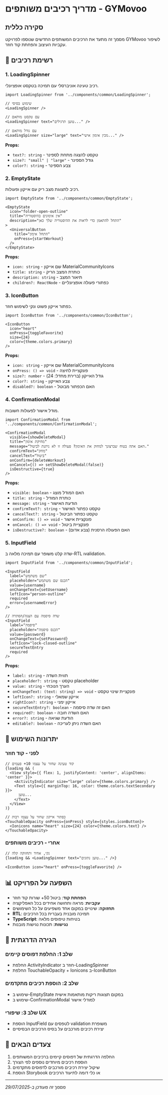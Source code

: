 # מדריך רכיבים משותפים - GYMovoo

## סקירה כללית

מסמך זה מתעד את הרכיבים המשותפים החדשים שנוספו לפרויקט GYMovoo לשיפור עקביות העיצוב והפחתת קוד חוזר.

## 🧩 רשימת רכיבים

### 1. LoadingSpinner

רכיב טעינה אוניברסלי עם תמיכה בטקסט אופציונלי.

```tsx
import LoadingSpinner from '../components/common/LoadingSpinner';

// שימוש בסיסי
<LoadingSpinner />

// עם טקסט מותאם
<LoadingSpinner text="טוען תרגילים..." />

// עם גודל מותאם
<LoadingSpinner size="large" text="מכין אימון אישי..." />
```

**Props:**
- `text?: string` - טקסט להצגה מתחת לספינר
- `size?: "small" | "large"` - גודל הספינר
- `color?: string` - צבע הספינר

### 2. EmptyState

רכיב לתצוגת מצב ריק עם אייקון ופעולות.

```tsx
import EmptyState from '../components/common/EmptyState';

<EmptyState
  icon="folder-open-outline"
  title="אין אימונים בהיסטוריה"
  description="התחל להתאמן כדי לראות את ההיסטוריה שלך כאן"
>
  <UniversalButton 
    title="התחל אימון" 
    onPress={startWorkout} 
  />
</EmptyState>
```

**Props:**
- `icon: string` - שם אייקון MaterialCommunityIcons
- `title: string` - כותרת המצב הריק
- `description: string` - תיאור המצב
- `children?: ReactNode` - כפתורי פעולה אופציונליים

### 3. IconButton

כפתור אייקון פשוט ונקי לשימוש חוזר.

```tsx
import IconButton from '../components/common/IconButton';

<IconButton 
  icon="heart" 
  onPress={toggleFavorite}
  size={24}
  color={theme.colors.primary}
/>
```

**Props:**
- `icon: string` - שם אייקון MaterialCommunityIcons
- `onPress: () => void` - פונקציית לחיצה
- `size?: number` - גודל האייקון (ברירת מחדל: 24)
- `color?: string` - צבע האייקון
- `disabled?: boolean` - האם הכפתור מבוטל

### 4. ConfirmationModal

מודל אישור לפעולות חשובות.

```tsx
import ConfirmationModal from '../components/common/ConfirmationModal';

<ConfirmationModal
  visible={showDeleteModal}
  title="מחיקת אימון"
  message="האם אתה בטוח שברצונך למחוק את האימון? פעולה זו לא ניתנת לביטול."
  confirmText="מחק"
  cancelText="ביטול"
  onConfirm={deleteWorkout}
  onCancel={() => setShowDeleteModal(false)}
  isDestructive={true}
/>
```

**Props:**
- `visible: boolean` - האם המודל מוצג
- `title: string` - כותרת המודל
- `message: string` - הודעת האישור
- `confirmText?: string` - טקסט כפתור האישור
- `cancelText?: string` - טקסט כפתור הביטול
- `onConfirm: () => void` - פונקציית אישור
- `onCancel: () => void` - פונקציית ביטול
- `isDestructive?: boolean` - האם הפעולה הרסנית (צבע אדום)

### 5. InputField

שדה קלט משופר עם תמיכה מלאה ב-RTL וvalidation.

```tsx
import InputField from '../components/common/InputField';

<InputField
  label="שם משתמש"
  placeholder="הכנס שם משתמש"
  value={username}
  onChangeText={setUsername}
  leftIcon="person-outline"
  required
  error={usernameError}
/>

// שדה סיסמה עם הצגה/הסתרה
<InputField
  label="סיסמה"
  placeholder="הכנס סיסמה"
  value={password}
  onChangeText={setPassword}
  leftIcon="lock-closed-outline"
  secureTextEntry
  required
/>
```

**Props:**
- `label: string` - תווית השדה
- `placeholder?: string` - טקסט placeholder
- `value: string` - הערך הנוכחי
- `onChangeText: (text: string) => void` - פונקציית שינוי טקסט
- `leftIcon?: string` - אייקון שמאלי
- `rightIcon?: string` - אייקון ימני
- `secureTextEntry?: boolean` - האם זה שדה סיסמה
- `required?: boolean` - האם השדה חובה
- `error?: string` - הודעת שגיאה
- `editable?: boolean` - האם השדה ניתן לעריכה

## 🎯 יתרונות השימוש

### לפני - קוד חוזר

```tsx
// קוד טעינה שחזר על עצמו 10+ פעמים
{loading && (
  <View style={{ flex: 1, justifyContent: 'center', alignItems: 'center' }}>
    <ActivityIndicator size="large" color={theme.colors.primary} />
    <Text style={{ marginTop: 16, color: theme.colors.textSecondary }}>
      טוען...
    </Text>
  </View>
)}

// כפתור אייקון שחזר על עצמו רבות
<TouchableOpacity onPress={onPress} style={styles.iconButton}>
  <Ionicons name="heart" size={24} color={theme.colors.text} />
</TouchableOpacity>
```

### אחרי - רכיבים משותפים

```tsx
// נקי, אחיד ותחזוקה קלה
{loading && <LoadingSpinner text="טוען נתונים..." />}

<IconButton icon="heart" onPress={toggleFavorite} />
```

## 📊 השפעה על הפרויקט

- **הפחתת קוד**: ביטול 50+ שורות קוד חוזר
- **עקביות**: מראה ותחושה אחידים בכל האפליקציה
- **תחזוקה**: שינויים במקום אחד משפיעים על כל השימושים
- **RTL**: תמיכה מובנית בעברית בכל הרכיבים
- **TypeScript**: בטיחות טיפוסים מלאה
- **נגישות**: תכונות נגישות מובנות

## 🔄 הגירה הדרגתית

### שלב 1: החלפת דפוסים קיימים
- החלפת ActivityIndicator חוזר ב-LoadingSpinner
- החלפת TouchableOpacity + Ionicons ב-IconButton

### שלב 2: הוספת רכיבים מתקדמים
- שימוש ב-EmptyState במקום תצוגות ריקות מותאמות אישית
- שימוש ב-ConfirmationModal למודלי אישור

### שלב 3: שיפורי UX
- הוספת InputField לטפסים עם validation משופרת
- יצירת רכיבים מורכבים על בסיס הרכיבים הבסיסיים

## 🚀 צעדים הבאים

1. החלפה הדרגתית של דפוסים קיימים ברכיבים המשותפים
2. הוספת רכיבים מיוחדים נוספים לפי הצורך  
3. שיקול יצירת רכיבים מורכבים לדפוסים מתקדמים
4. הוספת Storybook או כלי דומה לתיעוד הרכיבים

---

*מסמך זה מעודכן ב-29/07/2025*

